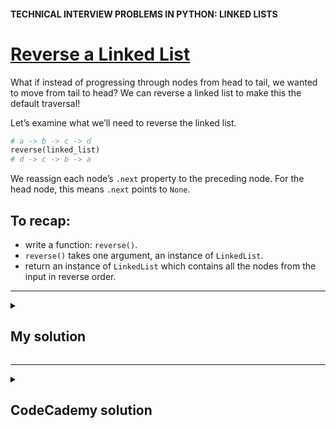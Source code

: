 #### TECHNICAL INTERVIEW PROBLEMS IN PYTHON: LINKED LISTS

# [Reverse a Linked List](https://www.codecademy.com/courses/technical-interview-practice-python/lessons/tip-python-linked-lists/exercises/tip-python-ll-reverse)

What if instead of progressing through nodes from head to tail, we wanted to move from tail to head? 
We can reverse a linked list to make this the default traversal!

Let’s examine what we’ll need to reverse the linked list.
```python
# a -> b -> c -> d
reverse(linked_list)
# d -> c -> b -> a
```
We reassign each node’s `.next` property to the preceding node. 
For the head node, this means `.next` points to `None`.

## To recap:
* write a function: `reverse()`.
* `reverse()` takes one argument, an instance of `LinkedList`.
* return an instance of `LinkedList` which contains all the nodes from the input in reverse order.

<hr />
<details title="Click me to show...">
<summary>
 
## My solution

</summary>
<p>
     
```python
def reverse(linked_list):
    prev_node = linked_list.head
    current_node = linked_list.head.next

    while current_node:
        # add current node to the beginning:
        linked_list.add(current_node.val)
        # delete current node:
        prev_node.next = current_node.next
        # move to the next node:
        current_node = current_node.next
    
    return linked_list
```

</p>
</details>
<hr />
<details title="Click me to show...">
<summary>
 
## CodeCademy solution

</summary>
<p>
     
```python
def reverse(linked_list):
    prev = None
    current_node = linked_list.head
    while current_node:
        tmp = current_node.next
        current_node.next = prev
        prev = current_node
        current_node = tmp
    return LinkedList(prev)
```

</p>
</details>
